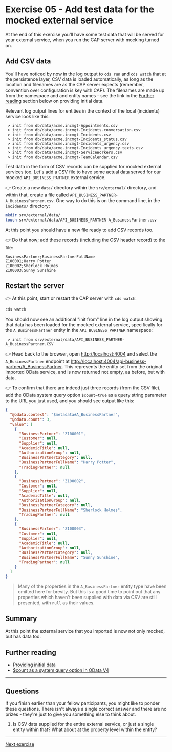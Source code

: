 # Exercise 05 - Add test data for the mocked external service

At the end of this exercise you'll have some test data that will be served for your external service, when you run the CAP server with mocking turned on.

## Add CSV data

You'll have noticed by now in the log output to `cds run` and `cds watch` that at the persistence layer, CSV data is loaded automatically, as long as the location and filenames are as the CAP server expects (remember, convention over configuration is key with CAP). The filenames are made up from the namespace and and entity names - see the link in the [Further reading](#further-reading) section below on providing initial data.

Relevant log output lines for entities in the context of the local (incidents) service look like this:

```text
 > init from db/data/acme.incmgt-Appointments.csv
 > init from db/data/acme.incmgt-Incidents.conversation.csv
 > init from db/data/acme.incmgt-Incidents.csv
 > init from db/data/acme.incmgt-Incidents_status.csv
 > init from db/data/acme.incmgt-Incidents_urgency.csv
 > init from db/data/acme.incmgt-Incidents_urgency.texts.csv
 > init from db/data/acme.incmgt-ServiceWorkers.csv
 > init from db/data/acme.incmgt-TeamCalendar.csv
```

Test data in the form of CSV records can be supplied for mocked external services too. Let's add a CSV file to have some actual data served for our mocked `API_BUSINESS_PARTNER` external service.

👉 Create a new `data/` directory within the `srv/external/` directory, and within that, create a file called `API_BUSINESS_PARTNER-A_BusinessPartner.csv`. One way to do this is on the command line, in the `incidents/` directory:

```bash
mkdir srv/external/data/
touch srv/external/data/API_BUSINESS_PARTNER-A_BusinessPartner.csv
```

At this point you should have a new file ready to add CSV records too.

👉 Do that now; add these records (including the CSV header record) to the file:

```csv
BusinessPartner;BusinessPartnerFullName
Z100001;Harry Potter
Z100002;Sherlock Holmes
Z100003;Sunny Sunshine
```

## Restart the server

👉 At this point, start or restart the CAP server with `cds watch`:

```bash
cds watch
```

You should now see an additional "init from" line in the log output showing that data has been loaded for the mocked external service, specifically for the `A_BusinessPartner` entity in  the `API_BUSINESS_PARTNER` namespace:

```text
 > init from srv/external/data/API_BUSINESS_PARTNER-A_BusinessPartner.CSV
```

👉 Head back to the browser, open <http://localhost:4004> and select the `A_BusinessPartner` endpoint at <http://localhost:4004/api-business-partner/A_BusinessPartner>. This represents the entity set from the original imported OData service, and is now returned not empty, as before, but with data.

👉 To confirm that there are indeed just three records (from the CSV file), add the OData system query option `$count=true` as a query string parameter to the URL you just used, and you should see output like this:

```json
{
  "@odata.context": "$metadata#A_BusinessPartner",
  "@odata.count": 3,
  "value": [
    {
      "BusinessPartner": "Z100001",
      "Customer": null,
      "Supplier": null,
      "AcademicTitle": null,
      "AuthorizationGroup": null,
      "BusinessPartnerCategory": null,
      "BusinessPartnerFullName": "Harry Potter",
      "TradingPartner": null
    },
    {
      "BusinessPartner": "Z100002",
      "Customer": null,
      "Supplier": null,
      "AcademicTitle": null,
      "AuthorizationGroup": null,
      "BusinessPartnerCategory": null,
      "BusinessPartnerFullName": "Sherlock Holmes",
      "TradingPartner": null
    },
    {
      "BusinessPartner": "Z100003",
      "Customer": null,
      "Supplier": null,
      "AcademicTitle": null,
      "AuthorizationGroup": null,
      "BusinessPartnerCategory": null,
      "BusinessPartnerFullName": "Sunny Sunshine",
      "TradingPartner": null
    }
  ]
}
```

> Many of the properties in the `A_BusinessPartner` entity type have been omitted here for brevity. But this is a good time to point out that any properties which haven't been supplied with data via CSV are still presented, with `null` as their values.

## Summary

At this point the external service that you imported is now not only mocked, but has data too.

## Further reading

* [Providing initial data](https://cap.cloud.sap/docs/guides/databases#providing-initial-data)
* [$count as a system query option in OData V4](https://github.com/qmacro/odata-v4-and-cap/blob/main/slides.md#odata-v4)

---

## Questions

If you finish earlier than your fellow participants, you might like to ponder these questions. There isn't always a single correct answer and there are no prizes - they're just to give you something else to think about.

1. Is CSV data supplied for the entire external service, or just a single entity within that? What about at the property level within the entity?

---

[Next exercise](../06-mock-separate-process/)

